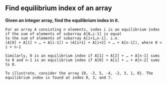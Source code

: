 ## Find equilibrium index of an array ##

**Given an integer array, find the equilibrium index in it.**

    For an array A consisting n elements, index i is an equilibrium index if the sum of elements of subarray A[0…i-1] is equal 
    to the sum of elements of subarray A[i+1…n-1]. i.e.
    (A[0] + A[1] + … + A[i-1]) = (A[i+1] + A[i+2] + … + A[n-1]), where 0 < i < n-1

    Similarly, 0 is an equilibrium index if A[1] + A[2] + … + A[n-1] sums to 0 and n-1 is an equilibrium index if A[0] + A[1] + … + A[n-2] sums to 0.

    To illustrate, consider the array {0, -3, 5, -4, -2, 3, 1, 0}. The equilibrium index is found at index 0, 3, and 7.
